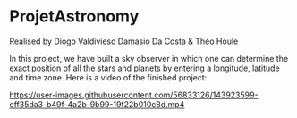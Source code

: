 # ProjetAstronomy

Realised by Diogo Valdivieso Damasio Da Costa & Théo Houle

In this project, we have built a sky observer in which one can determine the exact position of all the stars and planets by entering a longitude, latitude and time zone.
Here is a video of the finished project:

https://user-images.githubusercontent.com/56833126/143923599-eff35da3-b49f-4a2b-9b99-19f22b010c8d.mp4

